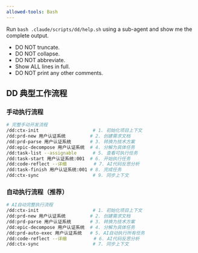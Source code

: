 ```yaml
---
allowed-tools: Bash
---
```


Run `bash .claude/scripts/dd/help.sh` using a sub-agent and show me the complete output.

- DO NOT truncate.
- DO NOT collapse.
- DO NOT abbreviate.
- Show ALL lines in full.
- DO NOT print any other comments.

## DD 典型工作流程

### 手动执行流程
```bash
# 完整手动开发流程
/dd:ctx-init                    # 1. 初始化项目上下文
/dd:prd-new 用户认证系统         # 2. 创建需求文档
/dd:prd-parse 用户认证系统       # 3. 转换为技术方案
/dd:epic-decompose 用户认证系统  # 4. 分解为具体任务
/dd:task-list --assignable      # 5. 查看可执行任务
/dd:task-start 用户认证系统:001  # 6. 开始执行任务
/dd:code-reflect --详细          # 7. AI代码反思分析
/dd:task-finish 用户认证系统:001 # 8. 完成任务
/dd:ctx-sync                    # 9. 同步上下文
```

### 自动执行流程（推荐）
```bash
# AI自动完整执行流程
/dd:ctx-init                    # 1. 初始化项目上下文
/dd:prd-new 用户认证系统         # 2. 创建需求文档
/dd:prd-parse 用户认证系统       # 3. 转换为技术方案
/dd:epic-decompose 用户认证系统  # 4. 分解为具体任务
/dd:prd-auto-exec 用户认证系统   # 5. AI自动执行所有任务
/dd:code-reflect --详细          # 6. AI代码反思分析
/dd:ctx-sync                    # 7. 同步上下文
```